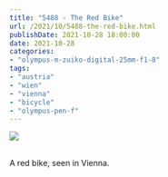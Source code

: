```yaml
---
title: "5488 - The Red Bike"
url: /2021/10/5488-the-red-bike.html
publishDate: 2021-10-28 18:00:00
date: 2021-10-28
categories:
- "olympus-m-zuiko-digital-25mm-f1-8"
tags:
- "austria"
- "wien"
- "vienna"
- "bicycle"
- "olympus-pen-f"
---
```

<div class="container">
<div class="center"><a target="_blank" href="https://d25zfm9zpd7gm5.cloudfront.net/1200x1200/2019/20190827_180112_lr.jpg"><img class="webfeedsFeaturedVisual" src="https://d25zfm9zpd7gm5.cloudfront.net/0600x0600/2019/20190827_180112_lr.jpg" /></a></div>
</div>
<br />

A red bike, seen in Vienna.
